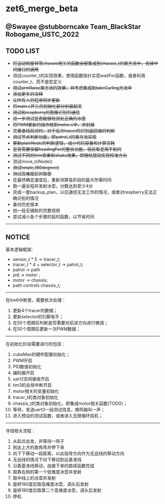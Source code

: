 # zet6_merge_beta

## @Swayee @stubborncake Team_BlackStar Robogame_USTC_2022

## TODO LIST

- ~~将运动和旋转等chassis相关的函数全部集成到chassis_t的类方法中，去掉中间接口的调用~~
- 测试counter_t的实现效果，使用函数指针实现waitFor函数，或者利用counter_t，而不是宏定义
- ~~测试armRaise类方法的效果，并考虑集成到takeCurling方法中~~
- ~~添加更多的注释~~
- ~~让所有人的程序同步更新~~
- ~~将main.c开头的初始化部分封装起来~~
- ~~测试和respberry的图像识别的通信~~
- ~~进一步测试是否能够检测处正确的冰壶~~
- ~~将PWM更新的操作放到motor.c中，并封装~~
- ~~完善直线前进时，对于后方tracer的识别返回值的判断~~
- ~~测试节点判断功能，即patrol_t的类方法实现~~
- ~~更新plainNode的判断逻辑，减小代码容量和计算消耗~~
- ~~是否需要保留headingFor的整合功能，目前看是用不到的~~
- ~~测试不同的trim效果和shake效果，即随机摆动实现校准方向~~
- 测试move_toNode()
- ~~测试rotate_180degree()~~
- ~~测试高难度区的取壶~~
- 在最终确定速度后，重新测算各阶段的最大所需时间
- 跑一遍全程并发射冰壶，分数达到至少4分
- 完成一套backup_plan，以应通信无法工作的情况，或者对respberry无法正确识别的情况
- 备份历史版本
- 拍一段无辅助的完整视频
- 尝试减小各个步骤的延时函数，以节省时间

-----

## NOTICE

基本逻辑框架:
- sensor_t * 5 -> tracer_t;
- tracer_t * 4 + selector_t -> patrol_t;
- patrol -> path
- pid -> motor ;
- motor -> chassis;
- path controls chassis_t;

------

在tim6中断里，需要依次处理：
1. 更新4个tracer的数据；
2. 更新selector的引脚电平；
3. 在50个周期后判断是否需要对前进方向进行微调；
4. 在50个周期后更新一次PWM数据；

------

在初始化阶段需要进行的包括：
1. cubeMax的硬件配置初始化；
2. PWM开启
3. PID数值初始化
4. 编码器开启
5. uart2空闲接收开启
6. tim3的全局中断开启
7. motor相关的变量初始化
8. tracer_t的类对象初始化
9. chassis_t的类对象初始化，即集成motor相关函数(TODO)；
10. 等待，发送uart3一段测试信息，蜂鸣器叫一声；
11. 进入预设的测试函数，或者进入无限循环挂机；

---------

寻径相关流程：
1. 从起点出发，并等待一阵子
2. 到达上方的直角弯并停下来
3. 向下下移动一段距离，以此指导方向作为无巡线的移动方向
4. 无巡线的情况下向下移动到达基准线
5. 沿着基准线移动，由接下来的路径函数完成
6. 取靠右侧的第一个低难度冰壶并发射
7. 取中线上的冰壶并发射
8. 旋转180度后取高难度冰壶，调头后发射
9. 旋转180度后取第二个高难度冰壶，调头后发射
10. 停机
